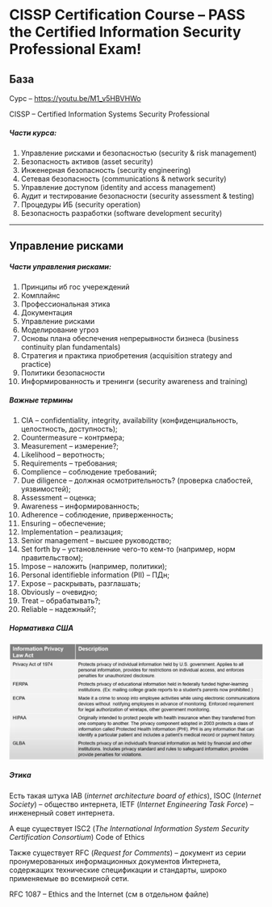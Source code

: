 # CISSP Certification Course – PASS the Certified Information Security Professional Exam!

## База

Сурс – https://youtu.be/M1_v5HBVHWo

CISSP – Certified Information Systems Security Professional

##### Части курса:

1. Управление рисками и безопасностью (security & risk management)
2. Безопасность активов (asset security)
3. Инженерная безопасность (security engineering)
4. Сетевая безопасность (communications & network security)
5. Управление доступом (identity and access management)
6. Аудит и тестирование безопасности (security assessment & testing)
7. Процедуры ИБ (security operation)
8. Безопасность разработки (software development security)

---

## Управление рисками

##### Части управления рисками:

1. Принципы иб гос учереждений
2. Комплайнс
3. Профессиональная этика
4. Документация
5. Управление рисками
6. Моделирование угроз
7. Основы плана обеспечения непрерывности бизнеса (business continuity plan fundamentals)
8. Cтратегия и практика приобретения (acquisition strategy and practice)
9. Политики безопасности
10. Информированность и тренинги (security awareness and training)



##### Важные термины

1. CIA – confidentiality, integrity, availability (конфиденциальность, целостность, доступность);
2. Countermeasure – контрмера;
3. Measurement – измерение?;
4. Likelihood – веротность;
5. Requirements – требования;
6. Complience – соблюдение требований;
7. Due diligence – должная осмотрительность? (проверка слабостей, уязвимостей);
8. Assessment – оценка;
9. Awareness – информированность;
10. Adherence – соблюдение, приверженность;
11. Ensuring – обеспечение;
12. Implementation – реализация;
13. Senior management – высшее руководство;
14. Set forth by – установленние чего-то кем-то (например, норм правительством);
15. Impose – наложить (например, политики);
15. Personal identifieble information (PII) – ПДн;
15. Expose – раскрывать, разглашать;
15. Obviously – очевидно;
15. Treat – обрабатывать?;
15. Reliable – надежный?; 



##### Нормативка США

![нормативка США](./US_LOW.png)





##### Этика

Есть такая штука IAB (*internet architecture board of ethics*), ISOC (*Internet Society*) – общество интернета, IETF (*Internet Engineering Task Force*) – инженерный совет интернета.

А еще существует ISC2 (*The International Information System Security Certification Consortium*) Code of Ethics

Также существует RFC (*Request for Comments*) –  документ из серии пронумерованных информационных документов Интернета, содержащих технические спецификации и стандарты, широко применяемые во всемирной сети. 

RFC 1087 – Ethics and the Internet (см в отдельном файле)

